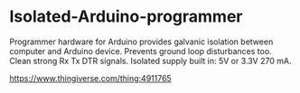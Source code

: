 # Isolated-Arduino-programmer

Programmer hardware for Arduino provides galvanic isolation between computer and Arduino device.
Prevents ground loop disturbances too.
Clean strong Rx  Tx  DTR signals. Isolated supply built in: 5V or 3.3V 270 mA.

https://www.thingiverse.com/thing:4911765
